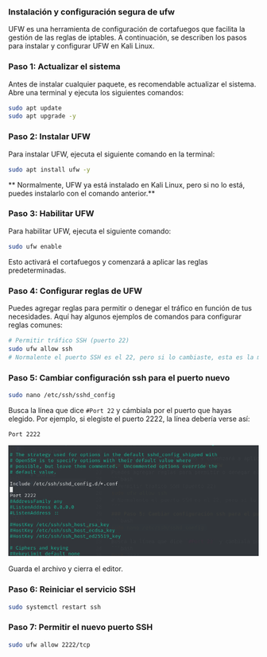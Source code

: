 ### Instalación y configuración segura de ufw

UFW es una herramienta de configuración de cortafuegos que facilita la gestión de las reglas de iptables. A continuación, se describen los pasos para instalar y configurar UFW en Kali Linux.
### Paso 1: Actualizar el sistema
Antes de instalar cualquier paquete, es recomendable actualizar el sistema. Abre una terminal y ejecuta los siguientes comandos:
```bash
sudo apt update
sudo apt upgrade -y
```
### Paso 2: Instalar UFW
Para instalar UFW, ejecuta el siguiente comando en la terminal:
```bash
sudo apt install ufw -y
```
** Normalmente, UFW ya está instalado en Kali Linux, pero si no lo está, puedes instalarlo con el comando anterior.**
### Paso 3: Habilitar UFW
Para habilitar UFW, ejecuta el siguiente comando:
```bash
sudo ufw enable
```
Esto activará el cortafuegos y comenzará a aplicar las reglas predeterminadas.
### Paso 4: Configurar reglas de UFW
Puedes agregar reglas para permitir o denegar el tráfico en función de tus necesidades. Aquí hay algunos ejemplos de comandos para configurar reglas comunes:
```bash
# Permitir tráfico SSH (puerto 22)
sudo ufw allow ssh
# Normalente el puerto SSH es el 22, pero si lo cambiaste, esta es la mejor opción, ya que el predefinido siempre es más vulnerable. En este caso vamos a poner uno poco común.
```
### Paso 5: Cambiar configuración ssh para el puerto nuevo
```bash
sudo nano /etc/ssh/sshd_config
```
Busca la línea que dice `#Port 22` y cámbiala por el puerto que hayas elegido. Por ejemplo, si elegiste el puerto 2222, la línea debería verse así:
```bash
Port 2222
```
![alt text](/ANEXOS/image_ssh.png)

Guarda el archivo y cierra el editor.
### Paso 6: Reiniciar el servicio SSH
```bash
sudo systemctl restart ssh
```
### Paso 7: Permitir el nuevo puerto SSH
```bash
sudo ufw allow 2222/tcp
```

